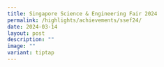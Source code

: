 ```yaml
---
title: Singapore Science & Engineering Fair 2024
permalink: /highlights/achievements/ssef24/
date: 2024-03-14
layout: post
description: ""
image: ""
variant: tiptap
---
```

